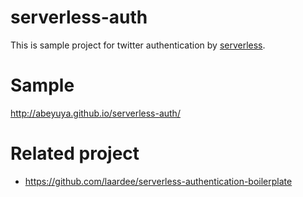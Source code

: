 # serverless-auth

This is sample project for twitter authentication by [serverless](https://github.com/serverless/serverless).

# Sample

http://abeyuya.github.io/serverless-auth/

# Related project

* https://github.com/laardee/serverless-authentication-boilerplate
